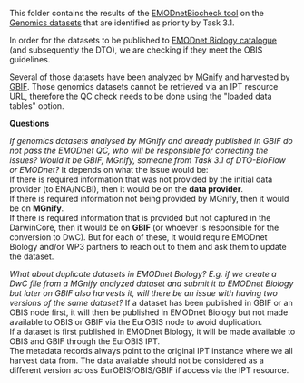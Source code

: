 This folder contains the results of the [EMODnetBiocheck tool](https://github.com/EMODnet/EMODnetBiocheck) on the [Genomics datasets](https://github.com/cpavloud/Genomics_DTO-BioFlow/blob/main/QC_results/Genomics_datasets.tsv) that are identified as priority by Task 3.1. 

In order for the datasets to be published to [EMODnet Biology catalogue](https://emodnet.ec.europa.eu/geonetwork/srv/eng/catalog.search#/search?resultType=details&sortBy=sortDate&from=1&to=20) (and subsequently the DTO), we are checking if they meet the OBIS guidelines.

Several of those datasets have been analyzed by [MGnify](https://www.ebi.ac.uk/metagenomics) and harvested by [GBIF](https://www.gbif.org/publisher/ab733144-7043-4e88-bd4f-fca7bf858880). Those genomics datasets cannot be retrieved via an IPT resource URL, therefore the QC check needs to be done using the "loaded data tables" option.





**Questions**


*If genomics datasets analysed by MGnify and already published in GBIF do not pass the EMODnet QC, who will be responsible for correcting the issues? Would it be GBIF, MGnify, someone from Task 3.1 of DTO-BioFlow or EMODnet?*
It depends on what the issue would be:  
If there is required information that was not provided by the initial data provider (to ENA/NCBI), then it would be on the **data provider**.  
If there is required information not being provided by MGnify, then it would be on **MGnify**.  
If there is required information that is provided but not captured in the DarwinCore, then it would be on **GBIF** (or whoever is responsible for the conversion to DwC). 
But for each of these, it would require EMODnet Biology and/or WP3 partners to reach out to them and ask them to update the dataset. 

*What about duplicate datasets in EMODnet Biology? E.g. if we create a DwC file from a MGnify analyzed dataset and submit it to EMODnet Biology but later on GBIF also harvests it, will there be an issue with having two versions of the same dataset?*
If a dataset has been published in GBIF or an OBIS node first, it will then be published in EMODnet Biology but not made available to OBIS or GBIF via the EurOBIS node to avoid duplication.  
If a dataset is first published in EMODnet Biology, it will be made available to OBIS and GBIF through the EurOBIS IPT.  
The metadata records always point to the original IPT instance where we all harvest data from. The data available should not be considered as a different version across EurOBIS/OBIS/GBIF if access via the IPT resource. 




